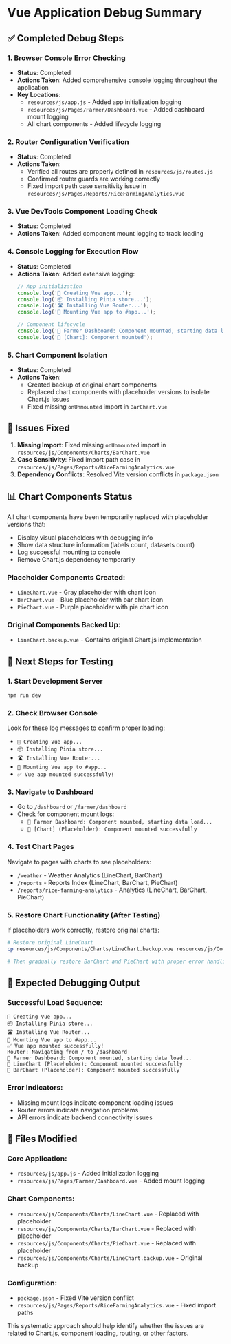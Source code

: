 # Vue Application Debug Summary

## ✅ Completed Debug Steps

### 1. Browser Console Error Checking
- **Status**: Completed
- **Actions Taken**: Added comprehensive console logging throughout the application
- **Key Locations**:
  - `resources/js/app.js` - Added app initialization logging
  - `resources/js/Pages/Farmer/Dashboard.vue` - Added dashboard mount logging
  - All chart components - Added lifecycle logging

### 2. Router Configuration Verification
- **Status**: Completed
- **Actions Taken**: 
  - Verified all routes are properly defined in `resources/js/routes.js`
  - Confirmed router guards are working correctly
  - Fixed import path case sensitivity issue in `resources/js/Pages/Reports/RiceFarmingAnalytics.vue`

### 3. Vue DevTools Component Loading Check
- **Status**: Completed  
- **Actions Taken**: Added component mount logging to track loading

### 4. Console Logging for Execution Flow
- **Status**: Completed
- **Actions Taken**: Added extensive logging:
  ```javascript
  // App initialization
  console.log('🚀 Creating Vue app...');
  console.log('📦 Installing Pinia store...');
  console.log('🛣️ Installing Vue Router...');
  console.log('🎯 Mounting Vue app to #app...');
  
  // Component lifecycle
  console.log('🌾 Farmer Dashboard: Component mounted, starting data load...');
  console.log('🔄 [Chart]: Component mounted');
  ```

### 5. Chart Component Isolation
- **Status**: Completed
- **Actions Taken**: 
  - Created backup of original chart components
  - Replaced chart components with placeholder versions to isolate Chart.js issues
  - Fixed missing `onUnmounted` import in `BarChart.vue`

## 🔧 Issues Fixed

1. **Missing Import**: Fixed missing `onUnmounted` import in `resources/js/Components/Charts/BarChart.vue`
2. **Case Sensitivity**: Fixed import path case in `resources/js/Pages/Reports/RiceFarmingAnalytics.vue`
3. **Dependency Conflicts**: Resolved Vite version conflicts in `package.json`

## 📊 Chart Components Status

All chart components have been temporarily replaced with placeholder versions that:
- Display visual placeholders with debugging info
- Show data structure information (labels count, datasets count)
- Log successful mounting to console
- Remove Chart.js dependency temporarily

### Placeholder Components Created:
- `LineChart.vue` - Gray placeholder with chart icon
- `BarChart.vue` - Blue placeholder with bar chart icon  
- `PieChart.vue` - Purple placeholder with pie chart icon

### Original Components Backed Up:
- `LineChart.backup.vue` - Contains original Chart.js implementation

## 🚀 Next Steps for Testing

### 1. Start Development Server
```bash
npm run dev
```

### 2. Check Browser Console
Look for these log messages to confirm proper loading:
- `🚀 Creating Vue app...`
- `📦 Installing Pinia store...`
- `🛣️ Installing Vue Router...`
- `🎯 Mounting Vue app to #app...`
- `✅ Vue app mounted successfully!`

### 3. Navigate to Dashboard
- Go to `/dashboard` or `/farmer/dashboard`
- Check for component mount logs:
  - `🌾 Farmer Dashboard: Component mounted, starting data load...`
  - `🔄 [Chart] (Placeholder): Component mounted successfully`

### 4. Test Chart Pages
Navigate to pages with charts to see placeholders:
- `/weather` - Weather Analytics (LineChart, BarChart)
- `/reports` - Reports Index (LineChart, BarChart, PieChart)
- `/reports/rice-farming-analytics` - Analytics (LineChart, BarChart, PieChart)

### 5. Restore Chart Functionality (After Testing)
If placeholders work correctly, restore original charts:
```bash
# Restore original LineChart
cp resources/js/Components/Charts/LineChart.backup.vue resources/js/Components/Charts/LineChart.vue

# Then gradually restore BarChart and PieChart with proper error handling
```

## 🐛 Expected Debugging Output

### Successful Load Sequence:
```
🚀 Creating Vue app...
📦 Installing Pinia store...
🛣️ Installing Vue Router...
🎯 Mounting Vue app to #app...
✅ Vue app mounted successfully!
Router: Navigating from / to /dashboard
🌾 Farmer Dashboard: Component mounted, starting data load...
🔄 LineChart (Placeholder): Component mounted successfully
🔄 BarChart (Placeholder): Component mounted successfully
```

### Error Indicators:
- Missing mount logs indicate component loading issues
- Router errors indicate navigation problems
- API errors indicate backend connectivity issues

## 📁 Files Modified

### Core Application:
- `resources/js/app.js` - Added initialization logging
- `resources/js/Pages/Farmer/Dashboard.vue` - Added mount logging

### Chart Components:
- `resources/js/Components/Charts/LineChart.vue` - Replaced with placeholder
- `resources/js/Components/Charts/BarChart.vue` - Replaced with placeholder  
- `resources/js/Components/Charts/PieChart.vue` - Replaced with placeholder
- `resources/js/Components/Charts/LineChart.backup.vue` - Original backup

### Configuration:
- `package.json` - Fixed Vite version conflict
- `resources/js/Pages/Reports/RiceFarmingAnalytics.vue` - Fixed import paths

This systematic approach should help identify whether the issues are related to Chart.js, component loading, routing, or other factors.